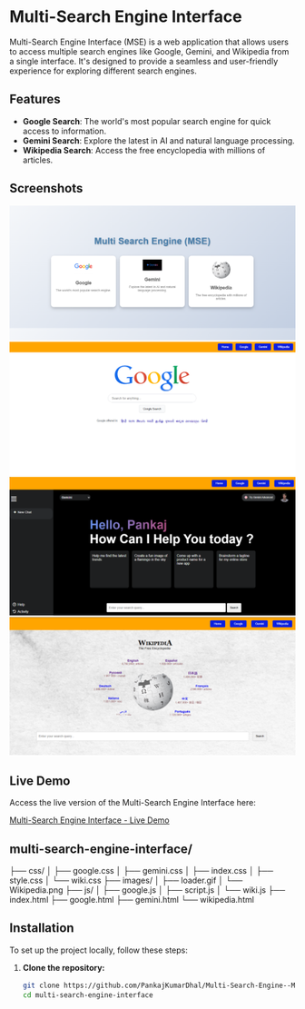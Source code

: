# Multi-Search Engine Interface

Multi-Search Engine Interface (MSE) is a web application that allows users to access multiple search engines like Google, Gemini, and Wikipedia from a single interface. It's designed to provide a seamless and user-friendly experience for exploring different search engines.

## Features

- **Google Search**: The world's most popular search engine for quick access to information.
- **Gemini Search**: Explore the latest in AI and natural language processing.
- **Wikipedia Search**: Access the free encyclopedia with millions of articles.

## Screenshots

![Multi Search Engine Interface](./images/01.png)
![Google Search Engine Interface](./images/02.png)
![Gemini Search Engine Interface](./images/03.png)
![Wikipedia Search Engine Interface](./images/04.png)

## Live Demo

Access the live version of the Multi-Search Engine Interface here:

[Multi-Search Engine Interface - Live Demo](https://multi-search-engine-mse.vercel.app/)

## multi-search-engine-interface/
├── css/
│   ├── google.css
│   ├── gemini.css
│   ├── index.css
│   ├── style.css
│   └── wiki.css
├── images/
│   ├── loader.gif
│   └── Wikipedia.png
├── js/
│   ├── google.js
│   ├── script.js
│   └── wiki.js
├── index.html
├── google.html
├── gemini.html
└── wikipedia.html

## Installation

To set up the project locally, follow these steps:

1. **Clone the repository:**

   ```bash
   git clone https://github.com/PankajKumarDhal/Multi-Search-Engine--MSE-.git
   cd multi-search-engine-interface
